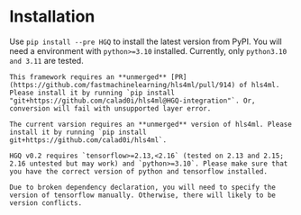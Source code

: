 # Installation

Use `pip install --pre HGQ` to install the latest version from PyPI. You will need a environment with `python>=3.10` installed. Currently, only `python3.10 and 3.11` are tested.

```{warning}
This framework requires an **unmerged** [PR](https://github.com/fastmachinelearning/hls4ml/pull/914) of hls4ml. Please install it by running `pip install "git+https://github.com/calad0i/hls4ml@HGQ-integration"`. Or, conversion will fail with unsupported layer error.
```

```{note}
The current varsion requires an **unmerged** version of hls4ml. Please install it by running `pip install git+https://github.com/calad0i/hls4ml`.
```

```{warning}
HGQ v0.2 requires `tensorflow>=2.13,<2.16` (tested on 2.13 and 2.15; 2.16 untested but may work) and `python>=3.10`. Please make sure that you have the correct version of python and tensorflow installed.
```

```{warning}
Due to broken dependency declaration, you will need to specify the version of tensorflow manually. Otherwise, there will likely to be version conflicts.
```
